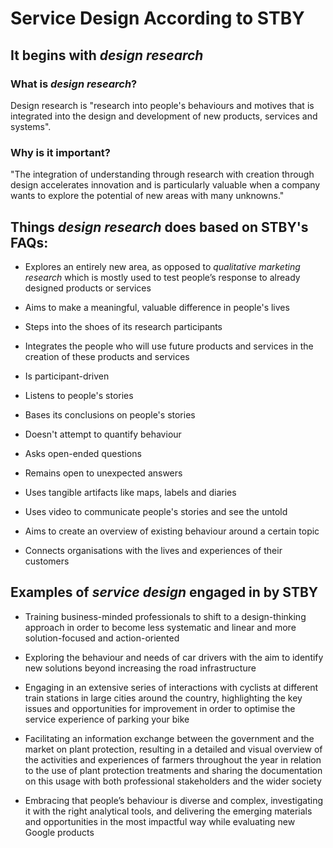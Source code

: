 # Service Design According to STBY

## It begins with *design research*

### What is *design research*?
Design research is "research into people's behaviours and motives that is integrated into the design and development of new products, services and systems".

### Why is it important?
"The integration of understanding through research with creation through design accelerates innovation and is particularly valuable when a company wants to explore the potential of new areas with many unknowns."

## Things *design research* does based on STBY's FAQs:

* Explores an entirely new area, as opposed to *qualitative marketing research* which is mostly used to test people’s response to already designed products or services

* Aims to make a meaningful, valuable difference in people's lives
* Steps into the shoes of its research participants

* Integrates the people who will use future products and services in the creation of these products and services

* Is participant-driven

* Listens to people's stories

* Bases its conclusions on people's stories

* Doesn't attempt to quantify behaviour

* Asks open-ended questions

* Remains open to unexpected answers

* Uses tangible artifacts like maps, labels and diaries

* Uses video to communicate people's stories and see the untold

* Aims to create an overview of existing behaviour around a certain topic

* Connects organisations with the lives and experiences of their customers

## Examples of *service design* engaged in by STBY

* Training business-minded professionals to shift to a design-thinking approach in order to become less systematic and linear and more solution-focused and action-oriented

* Exploring the behaviour and needs of car drivers with the aim to identify new solutions beyond increasing the road infrastructure

* Engaging in an extensive series of interactions with cyclists at different train stations in large cities around the country, highlighting the key issues and opportunities for improvement in order to optimise the service experience of parking your bike

* Facilitating an information exchange between the government and the market on plant protection, resulting in a detailed and visual overview of the activities and experiences of farmers throughout the year in relation to the use of plant protection treatments and sharing the documentation on this usage with both professional stakeholders and the wider society

* Embracing that people’s behaviour is diverse and complex, investigating it with the right analytical tools, and delivering the emerging materials and opportunities in the most impactful way while evaluating new Google products
